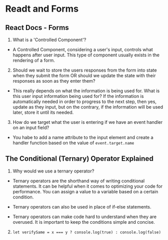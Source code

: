 # Readt and Forms

## React Docs - Forms

1. What is a 'Controlled Component'?

- A Controlled Component, considering a user's input, controls what happens after user input. This type of component usually exists in the rendering of a form.

2. Should we wait to store the users responses from the form into state when they submit the form OR should we update the state with their responses as soon as they enter them?

- This really depends on what the information is being used for. What is this user input information being used for? If the information is automatically needed in order to progress to the next step, then yes, update as they input, but on the contrary, if the information will be used later, store it until its needed.

3. How do we target what the user is entering if we have an event handler on an input field?

- You habe to add a name attribute to the input element and create a handler function based on the value of `event.target.name`

## The Conditional (Ternary) Operator Explained

1. Why would we use a ternary operator?

- Ternary operators are the shorthand way of writing conditional statements. It can be helpful when it comes to optimizing your code for performance. You can assign a value to a variable based on a certain condition.

- Ternary operators can also be used in place of if-else statements.

- Ternary operators can make code hard to understand when they are overused. It is important to keep the conditions simple and concise.

2. `let verifySame = x === y ? console.log(true) : console.log(false)`
